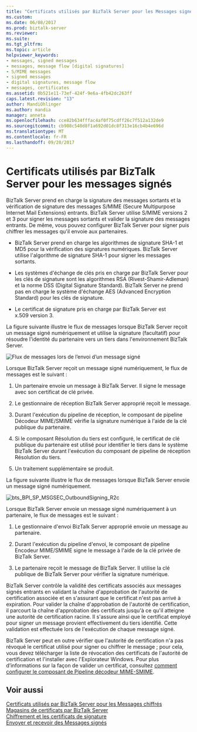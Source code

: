 ```yaml
---
title: "Certificats utilisés par BizTalk Server pour les Messages signés | Documents Microsoft"
ms.custom: 
ms.date: 06/08/2017
ms.prod: biztalk-server
ms.reviewer: 
ms.suite: 
ms.tgt_pltfrm: 
ms.topic: article
helpviewer_keywords:
- messages, signed messages
- messages, message flow [digital signatures]
- S/MIME messages
- signed messages
- digital signatures, message flow
- messages, certificates
ms.assetid: 0b521e11-73ef-424f-9e6a-4fb42dc263ff
caps.latest.revision: "13"
author: MandiOhlinger
ms.author: mandia
manager: anneta
ms.openlocfilehash: cce82b634fffac4af0f75cdff26c7f512a132de9
ms.sourcegitcommit: cb908c540d8f1a692d01dc8f313e16cb4b4e696d
ms.translationtype: MT
ms.contentlocale: fr-FR
ms.lasthandoff: 09/20/2017
---
```

# <a name="certificates-that-biztalk-server-uses-for-signed-messages"></a>Certificats utilisés par BizTalk Server pour les messages signés
BizTalk Server prend en charge la signature des messages sortants et la vérification de signature des messages S/MIME (Secure Multipurpose Internet Mail Extensions) entrants. BizTalk Server utilise S/MIME versions 2 et 3 pour signer les messages sortants et valider la signature des messages entrants. De même, vous pouvez configurer BizTalk Server pour signer puis chiffrer les messages qu'il envoie aux partenaires.  
  
-   BizTalk Server prend en charge les algorithmes de signature SHA-1 et MD5 pour la vérification des signatures numériques. BizTalk Server utilise l'algorithme de signature SHA-1 pour signer les messages sortants.  
  
-   Les systèmes d'échange de clés pris en charge par BizTalk Server pour les clés de signature sont les algorithmes RSA (Rivest-Shamir-Adleman) et la norme DSS (Digital Signature Standard). BizTalk Server ne prend pas en charge le système d'échange AES (Advanced Encryption Standard) pour les clés de signature.  
  
-   Le certificat de signature pris en charge par BizTalk Server est x.509 version 3.  
  
 La figure suivante illustre le flux de messages lorsque BizTalk Server reçoit un message signé numériquement et utilise la signature (facultatif) pour résoudre l'identité du partenaire vers un tiers dans l'environnement BizTalk Server.  
  
 ![Flux de messages lors de l’envoi d’un message signé](../core/media/6fd1674d-5a21-4272-83ca-608d7b400de7.gif "6fd1674d-5a21-4272-83ca-608d7b400de7")  
  
 Lorsque BizTalk Server reçoit un message signé numériquement, le flux de messages est le suivant :  
  
1.  Un partenaire envoie un message à BizTalk Server. Il signe le message avec son certificat de clé privée.  
  
2.  Le gestionnaire de réception BizTalk Server approprié reçoit le message.  
  
3.  Durant l'exécution du pipeline de réception, le composant de pipeline Décodeur MIME/SMIME vérifie la signature numérique à l'aide de la clé publique du partenaire.  
  
4.  Si le composant Résolution du tiers est configuré, le certificat de clé publique du partenaire est utilisé pour identifier le tiers dans le système BizTalk Server durant l'exécution du composant de pipeline de réception Résolution du tiers.  
  
5.  Un traitement supplémentaire se produit.  
  
 La figure suivante illustre le flux de messages lorsque BizTalk Server envoie un message signé numériquement.  
  
 ![](../core/media/bts-bpi-sp-msgsec-outboundsigning-r2c.gif "bts_BPI_SP_MSGSEC_OutboundSigning_R2c")  
  
 Lorsque BizTalk Server envoie un message signé numériquement à un partenaire, le flux de messages est le suivant :  
  
1.  Le gestionnaire d'envoi BizTalk Server approprié envoie un message au partenaire.  
  
2.  Durant l'exécution du pipeline d'envoi, le composant de pipeline Encodeur MIME/SMIME signe le message à l'aide de la clé privée de BizTalk Server.  
  
3.  Le partenaire reçoit le message de BizTalk Server. Il utilise la clé publique de BizTalk Server pour vérifier la signature numérique.  
  
 BizTalk Server contrôle la validité des certificats associés aux messages signés entrants en validant la chaîne d'approbation de l'autorité de certification associée et en s'assurant que le certificat n'est pas arrivé à expiration. Pour valider la chaîne d'approbation de l'autorité de certification, il parcourt la chaîne d'approbation des certificats jusqu'à ce qu'il atteigne une autorité de certification racine. Il s'assure ainsi que le certificat employé pour signer un message provient effectivement du tiers identifié. Cette validation est effectuée lors de l'exécution de chaque message signé.  
  
 BizTalk Server peut en outre vérifier que l'autorité de certification n'a pas révoqué le certificat utilisé pour signer ou chiffrer le message ; pour cela, vous devez télécharger la liste de révocation des certificats de l'autorité de certification et l'installer avec l'Explorateur Windows. Pour plus d’informations sur la façon de valider un certificat, consultez [comment configurer le composant de Pipeline décodeur MIME-SMIME](../core/how-to-configure-the-mime-smime-decoder-pipeline-component.md).  
  
## <a name="see-also"></a>Voir aussi  
 [Certificats utilisés par BizTalk Server pour les Messages chiffrés](../core/certificates-that-biztalk-server-uses-for-encrypted-messages.md)   
 [Magasins de certificats par BizTalk Server](../core/certificate-stores-that-biztalk-server-uses.md)   
 [Chiffrement et les certificats de signature](../core/encryption-and-signing-certificates.md)   
 [Envoyer et recevoir des Messages signés](../core/sending-and-receiving-signed-messages.md)